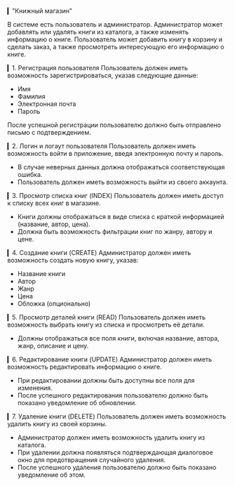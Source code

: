 ▎"Книжный магазин"

В системе есть пользователь и администратор. Администратор может добавлять или удалять книги из каталога, а также изменять информацию о книге. Пользователь может добавить книгу 
в корзину и сделать заказ, а также просмотреть интересующую его информацию о книге.

▎1. Регистрация пользователя
Пользователь должен иметь возможность зарегистрироваться, указав следующие данные:
- Имя
- Фамилия
- Электронная почта
- Пароль

После успешной регистрации пользователю должно быть отправлено письмо с подтверждением.

▎2. Логин и логаут пользователя
Пользователь должен иметь возможность войти в приложение, введя электронную почту и пароль.
- В случае неверных данных должна отображаться соответствующая ошибка.
- Пользователь должен иметь возможность выйти из своего аккаунта.

▎3. Просмотр списка книг (INDEX)
Пользователь должен иметь доступ к списку всех книг в магазине.
- Книги должны отображаться в виде списка с краткой информацией (название, автор, цена).
- Должна быть возможность фильтрации книг по жанру, автору и цене.

▎4. Создание книги (CREATE)
Администратор должен иметь возможность создать новую книгу, указав:
- Название книги
- Автор
- Жанр
- Цена
- Обложка (опционально)
  
▎5. Просмотр деталей книги (READ)
Пользователь должен иметь возможность выбрать книгу из списка и просмотреть её детали.
- Должны отображаться все поля книги, включая название, автора, жанр, описание и цену.

▎6. Редактирование книги (UPDATE)
Администратор должен иметь возможность редактировать информацию о книге.
- При редактировании должны быть доступны все поля для изменения.
- После успешного редактирования пользователю должно быть показано уведомление об обновлении.

▎7. Удаление книги (DELETE)
Пользователь должен иметь возможность удалить книгу из своей корзины.
- Администратор должен иметь возможность удалить книгу из каталога.
- При удалении должна появляться подтверждающая диалоговое окно для предотвращения случайного удаления.
- После успешного удаления пользователю должно быть показано уведомление об этом.
